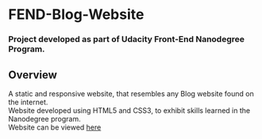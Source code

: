# FEND-Blog-Website
### Project developed as part of Udacity Front-End Nanodegree Program.

## Overview
A static and responsive website, that resembles any Blog website found on the internet. <br />
Website developed using HTML5 and CSS3, to exhibit skills learned in the Nanodegree program. <br />
Website can be viewed [here](#https://kaushty.github.io/FEND-Blog-Website/)
